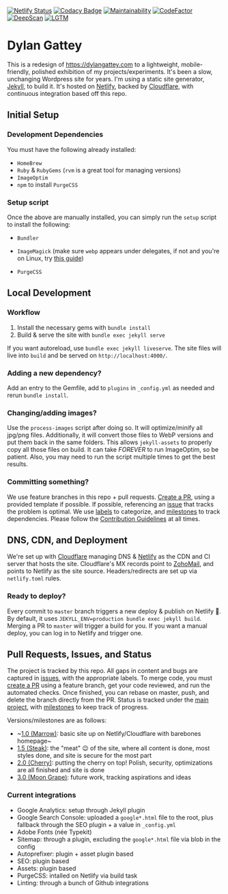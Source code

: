[![Netlify Status][netlify-img]][netlify] [![Codacy Badge][codacy-img]][codacy] [![Maintainability][climate-img]][climate] [![CodeFactor][factor-img]][factor] [![DeepScan][deep-img]][deep] [![LGTM][lgtm-img]][lgtm]

# Dylan Gattey

This is a redesign of <https://dylangattey.com> to a lightweight,
mobile-friendly, polished exhibition of my projects/experiments. It's been
a slow, unchanging Wordpress site for years. I'm using a static site
generator, [Jekyll](https://jekyllrb.com/), to build it. It's hosted on
[Netlify](https://netlify.com), backed by [Cloudflare](https://cloudflare.com),
with continuous integration based off this repo.

## Initial Setup

### Development Dependencies

You must have the following already installed:

- `HomeBrew`
- `Ruby` & `RubyGems` (`rvm` is a great tool for managing versions)
- `ImageOptim`
- `npm` to install `PurgeCSS`

### Setup script

Once the above are manually installed, you can simply run the `setup` script to install the following:

- `Bundler`

- `ImageMagick` (make sure `webp` appears under delegates, if not and you're on Linux, try 
  [this guide](https://github.com/rosell-dk/webp-convert/wiki/Installing-Imagick-extension))

- `PurgeCSS`

## Local Development

### Workflow

1. Install the necessary gems with `bundle install`
2. Build & serve the site with `bundle exec jekyll serve`

If you want autoreload, use `bundle exec jekyll liveserve`. The site files will live into `build` and be served on `http://localhost:4000/`.

### Adding a new dependency?

Add an entry to the Gemfile, add to `plugins` in `_config.yml` as needed and rerun `bundle install`.

### Changing/adding images?

Use the `process-images` script after doing so. It will optimize/minify all jpg/png files. Additionally, it will convert those files to WebP versions and put them back in the same folders. This allows `jekyll-assets` to properly copy all those files on build. It can take _FOREVER_ to run ImageOptim, so be patient. Also, you may need to run the script multiple times to get the best results.

### Committing something?

We use feature branches in this repo + pull requests. [Create a PR](https://github.com/dgattey/dg/pulls), using a provided template if possible. If possible, referencing an [issue](https://github.com/dgattey/dg/issues) that tracks the problem is optimal. We use [labels](https://github.com/dgattey/dg/labels) to categorize, and [milestones](https://github.com/dgattey/dg/milestones) to track dependencies. Please follow the [Contribution Guidelines](https://github.com/dgattey/dg/blob/master/CONTRIBUTING.md) at all times.

## DNS, CDN, and Deployment

We're set up with [Cloudflare](https://cloudflare.com) managing DNS & [Netlify](https://netlify.com) as the CDN and CI server that hosts the site. Cloudflare's MX records point to [ZohoMail](https://zoho.com/mail), and points to Netlify as the site source. Headers/redirects are set up via `netlify.toml` rules.

### Ready to deploy?

Every commit to `master` branch triggers a new deploy & publish on Netlify :tada:. By default, it uses `JEKYLL_ENV=production bundle exec jekyll build`. Merging a PR to `master` will trigger a build for you. If you want a manual deploy, you can log in to Netlify and trigger one.

## Pull Requests, Issues, and Status

The project is tracked by this repo. All gaps in content and bugs are captured in [issues](https://github.com/dgattey/dg/issues), with the appropriate labels. To merge code, you must [create a PR](https://github.com/dgattey/dg/pulls) using a feature branch, get your code reviewed, and run the automated checks. Once finished, you can rebase on master, push, and delete the branch directly from the PR. Status is tracked under the [main project](https://github.com/dgattey/dg/projects/2), with [milestones](https://github.com/dgattey/dg/milestones) to keep track of progress.

Versions/milestones are as follows:

- ~[1.0 (Marrow)](https://github.com/dgattey/dg/milestone/2): basic site up on Netlify/Cloudflare with barebones homepage~
- [1.5 (Steak)](https://github.com/dgattey/dg/milestone/1): the "meat" 😉 of the site, where all content is done, most styles done, and site is secure for the most part
- [2.0 (Cherry)](https://github.com/dgattey/dg/milestone/3): putting the cherry on top! Polish, security, optimizations are all finished and site is done
- [3.0 (Moon Grape)](https://github.com/dgattey/dg/milestone/3): future work, tracking aspirations and ideas

### Current integrations

- Google Analytics: setup through Jekyll plugin
- Google Search Console: uploaded a `google*.html` file to the root, plus fallback through the SEO plugin + a value in `_config.yml`
- Adobe Fonts (née Typekit)
- Sitemap: through a plugin, excluding the `google*.html` file via blob in the config
- Autoprefixer: plugin + asset plugin based
- SEO: plugin based
- Assets: plugin based
- PurgeCSS: intalled on Netlify via build task
- Linting: through a bunch of Github integrations

[netlify-img]: https://api.netlify.com/api/v1/badges/45e36541-7c61-4931-bd4e-3a654b199044/deploy-status
[netlify]: https://app.netlify.com/sites/dgattey/deploys
[codacy-img]: https://api.codacy.com/project/badge/Grade/2b996737e14d4377ac4b03f7dc84f125
[codacy]: https://www.codacy.com/app/dgattey/dg?utm_source=github.com&amp;utm_medium=referral&amp;utm_content=dgattey/dg&amp;utm_campaign=Badge_Grade
[climate-img]: https://api.codeclimate.com/v1/badges/333adb209e1ac3086303/maintainability
[climate]: https://codeclimate.com/github/dgattey/dg/maintainability
[factor-img]: https://www.codefactor.io/repository/github/dgattey/dg/badge
[factor]: https://www.codefactor.io/repository/github/dgattey/dg
[deep-img]: https://deepscan.io/api/teams/2858/projects/4266/branches/34746/badge/grade.svg
[deep]: https://deepscan.io/dashboard#view=project&tid=2858&pid=4266&bid=34746
[lgtm-img]: https://img.shields.io/lgtm/alerts/g/dgattey/dg.svg?logo=lgtm&logoWidth=18
[lgtm]: https://lgtm.com/projects/g/dgattey/dg/alerts/